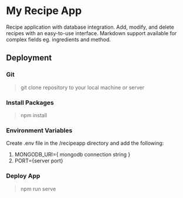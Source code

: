 # My Recipe App

Recipe application with database integration. Add, modify, and delete recipes with an easy-to-use interface. Markdown support available for complex fields eg. ingredients and method.

## Deployment

### Git

> git clone repository to your local machine or server

### Install Packages

> npm install

### Environment Variables

Create .env file in the /recipeapp directory and add the following:

1. MONGODB_URI={ mongodb connection string }
2. PORT={server port}

### Deploy App

> npm run serve
